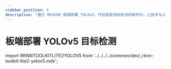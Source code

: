 ```yaml
---
sidebar_position: 4
description: "通过 RK3588 板端部署 YOLOv5，开启智能目标检测的新时代，让技术与人文关怀在精准识别中完美融合"
---
```


# 板端部署 YOLOv5 目标检测

import RKNNTOOLKITLITE2YOLOV5 from '../../../../common/dev/\_rknn-toolkit-lite2-yolov5.mdx';

<RKNNTOOLKITLITE2YOLOV5 />
